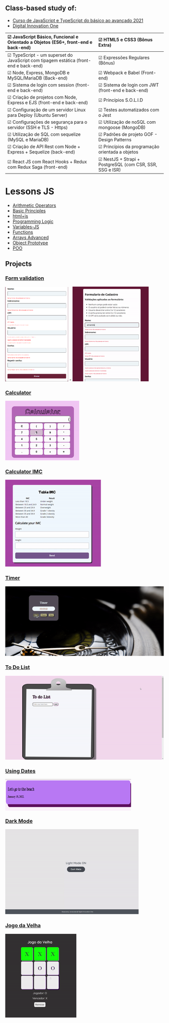 ## Class-based study of:

- <a href="https://www.udemy.com/course/curso-de-javascript-moderno-do-basico-ao-avancado/" target="_blank"> Curso de JavaScript e TypeScript do básico ao avançado 2021 </a>
- <a href="https://web.dio.me/home" target="_blank"> Digital Innovation One </a>

| ☑ JavaScript Básico, Funcional e Orientado a Objetos (ES6+, front-end e back-end)    | ☑ HTML5 e CSS3 (Bônus Extra)</br>                             |
| :----------------------------------------------------------------------------------- | :------------------------------------------------------------ |
| ☑ TypeScript - um superset do JavaScript com tipagem estática (front-end e back-end) | ☑ Expressões Regulares (Bônus)</br>                           |
| ☑ Node, Express, MongoDB e MySQL/MariaDB (Back-end)                                  | ☑ Webpack e Babel (Front-end)</br>                            |
| ☑ Sistema de login com session (front-end e back-end)                                | ☑ Sistema de login com JWT (front-end e back-end)</br>        |
| ☑ Criação de projetos com Node, Express e EJS (front-end e back-end)                 | ☑ Princípios S.O.L.I.D</br>                                   |
| ☑ Configuração de um servidor Linux para Deploy (Ubuntu Server)                      | ☑ Testes automatizados com o Jest</br>                        |
| ☑ Configurações de segurança para o servidor (SSH e TLS - Https)                     | ☑ Utilização de noSQL com mongoose (MongoDB)</br>             |
| ☑ Utilização de SQL com sequelize (MySQL e MariaDB)</br>                             | ☑ Padrões de projeto GOF - Design Patterns </br>              |
| ☑ Criação de API Rest com Node + Express + Sequelize (back-end)                      | ☑ Princípios da programação orientada a objetos</br>          |
| ☑ React JS com React Hooks + Redux com Redux Saga (front-end)                        | ☑ NestJS + Strapi + PostgreSQL (com CSR, SSR, SSG e ISR)</br> |

# Lessons JS

- <a href="https://github.com/AmandaLimaLuiz/AulasJS/tree/main/arithmeticOperators" target="_blank"> Arithmetic Operators </a>
- <a href="https://github.com/AmandaLimaLuiz/AulasJS/tree/main/basicPrinciples" target="_blank">Basic Principles</a>
- <a href="https://github.com/AmandaLimaLuiz/AulasJS/tree/main/html%2Bjs" target="_blank">html+js</a>
- <a href="https://github.com/AmandaLimaLuiz/AulasJS/tree/main/programmingLogic" target="_blank">Programming Logic</a>
- <a href="https://github.com/AmandaLimaLuiz/AulasJS/tree/main/variables-JS" target="_blank">Variables-JS</a>
- <a href="https://github.com/AmandaLimaLuiz/AulasJS/tree/main/fun%C3%A7oesAvan%C3%A7ado" target="_blank">Functions</a>
- <a href="https://github.com/AmandaLimaLuiz/AulasJS/tree/main/ArraysAdvanced" target="_blank">Arrays Advanced</a>
- <a href="https://github.com/AmandaLimaLuiz/AulasJS/tree/main/Objetos%2C%20Heran%C3%A7a%20e%20Prototypes" target="_blank">Object Prototype</a>
- <a href="https://github.com/AmandaLimaLuiz/AulasJS/tree/main/POO" target="_blank">POO</a>

## Projects

### <a href="https://github.com/AmandaLimaLuiz/AulasJS/tree/main/POO/FormularioDeCadastro" target="_blank"> Form validation </a> </br>

<img alt="img-form" height="300" width="200" src="https://github.com/AmandaLimaLuiz/AulasJS/blob/main/POO/FormularioDeCadastro/img/tela1.png"> -
![form.gif](https://github.com/AmandaLimaLuiz/AulasJS/blob/main/POO/FormularioDeCadastro/img/gif.gif)</br>

### <a href="https://github.com/AmandaLimaLuiz/AulasJS/tree/main/fun%C3%A7oesAvan%C3%A7ado/Calculator" target="_blank"> Calculator </a> </br>

![calculator.gif](https://github.com/AmandaLimaLuiz/AulasJS/blob/main/fun%C3%A7oesAvan%C3%A7ado/Calculator/img/gif.gif) </br>

### <a href="https://github.com/AmandaLimaLuiz/AulasJS/tree/main/html%2Bjs/ImcTableMadeByMe" target="_blank"> Calculator IMC </a> </br>

![imc.gif](https://github.com/AmandaLimaLuiz/AulasJS/blob/main/programmingLogic/ExerciceSwitchMadeByMe/imc1.gif) </br>

### <a href="https://github.com/AmandaLimaLuiz/AulasJS/tree/main/programmingLogic/ExerciceTimer" target="_blank"> Timer </a> </br>

![timer.gif](https://github.com/AmandaLimaLuiz/AulasJS/blob/main/programmingLogic/ExerciceTimer/img/ezgif.com-gif-maker.gif) </br>

### <a href="https://github.com/AmandaLimaLuiz/AulasJS/tree/main/programmingLogic/ToDoList" target="_blank"> To Do List </a> </br>

![toDoList.gif](https://github.com/AmandaLimaLuiz/AulasJS/blob/main/programmingLogic/ToDoList/img/ToDoList.gif) </br>

### <a href="https://github.com/AmandaLimaLuiz/AulasJS/tree/main/programmingLogic/ExerciceSwitchMadeByMe" target="_blank"> Using Dates </a> </br>

<img align="center" alt="img-calculator" height="100" width="400" src="https://github.com/AmandaLimaLuiz/AulasJS/blob/main/programmingLogic/ExerciceSwitchMadeByMe/data_1.png">

### <a href="https://github.com/AmandaLimaLuiz/AulasJS/tree/main/html%2Bjs/projeto%20dark-mode%20DIO" target="_blank"> Dark Mode </a> </br>

![dark-mode.gif](https://github.com/AmandaLimaLuiz/AulasJS/blob/main/html%2Bjs/projeto%20dark-mode%20DIO/tela.gif) </br>

### <a href="https://github.com/AmandaLimaLuiz/AulasJS/tree/main/projetos%20DIO/jogo%20da%20velha" target="_blank"> Jogo da Velha </a> </br>

![jogoDaVelha.gif](https://github.com/AmandaLimaLuiz/AulasJS/blob/main/projetos%20DIO/jogo%20da%20velha/jogoDaVelha.gif) </br>
